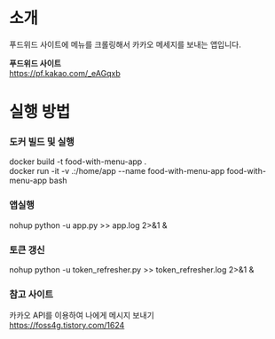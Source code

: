 # 소개
푸드위드 사이트에 메뉴를 크롤링해서 카카오 메세지를 보내는 앱입니다.   

**푸드위드 사이트**   
https://pf.kakao.com/_eAGqxb    
# 실행 방법
### 도커 빌드 및 실행
docker build -t food-with-menu-app .   
docker run -it -v .:/home/app --name food-with-menu-app food-with-menu-app bash
### 앱실행
nohup python -u app.py >> app.log 2>&1 &   
### 토큰 갱신
nohup python -u token_refresher.py >> token_refresher.log 2>&1 &   
### 참고 사이트
카카오 API를 이용하여 나에게 메시지 보내기   
https://foss4g.tistory.com/1624 
